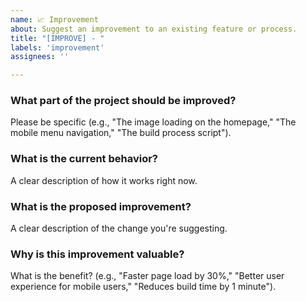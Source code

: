 ```yaml
---
name: 📈 Improvement
about: Suggest an improvement to an existing feature or process.
title: "[IMPROVE] - "
labels: 'improvement'
assignees: ''

---
```


### What part of the project should be improved?
Please be specific (e.g., "The image loading on the homepage," "The mobile menu navigation," "The build process script").

### What is the current behavior?
A clear description of how it works right now.

### What is the proposed improvement?
A clear description of the change you're suggesting.

### Why is this improvement valuable?
What is the benefit? (e.g., "Faster page load by 30%," "Better user experience for mobile users," "Reduces build time by 1 minute").